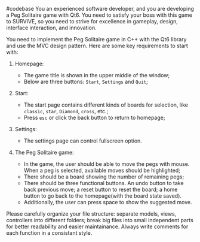 #codebase
You an experienced software developer, and you are developing a Peg Solitaire game with Qt6. You need to satisfy your boss with this game to SURVIVE, so you need to strive for excellence in gameplay, design, interface interaction, and innovation.

You need to implement the Peg Solitaire game in C++ with the Qt6 library and use the MVC design pattern. Here are some key requirements to start with:

1. Homepage:

   - The game title is shown in the upper middle of the window;
   - Below are three buttons: `Start`, `Settings` and `Quit`;

2. Start:

   - The start page contains different kinds of boards for selection, like `classic`, `star`, `Diamond`, `cross`, etc.;
   - Press `esc` or click the back button to return to homepage;

3. Settings:

   - The settings page can control fullscreen option.

4. The Peg Solitaire game:
   - In the game, the user should be able to move the pegs with mouse. When a peg is selected, available moves should be highlighted;
   - There should be a board showing the number of remaining pegs;
   - There should be three functional buttons. An undo button to take back previous move; a reset button to reset the board; a home button to go back to the homepage(with the board state saved).
   - Additionally, the user can press space to show the suggested move.

Please carefully organize your file structure: separate models, views, controllers into different folders; break big files into small independent parts for better readability and easier maintainance. Always write comments for each function in a consistant style.
